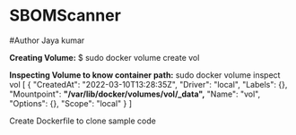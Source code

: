 # SBOMScanner
#Author Jaya kumar

**Creating Volume:**
$ sudo docker volume create vol

**Inspecting Volume to know container path:**
sudo docker volume inspect vol
[
    {
        "CreatedAt": "2022-03-10T13:28:35Z",
        "Driver": "local",
        "Labels": {},
        "Mountpoint": **"/var/lib/docker/volumes/vol/_data",**
        "Name": "vol",
        "Options": {},
        "Scope": "local"
    }
]

Create Dockerfile to clone sample code 
